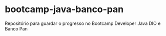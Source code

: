 # bootcamp-java-banco-pan
Repositório para guardar o progresso no Bootcamp Developer Java DIO e Banco Pan
